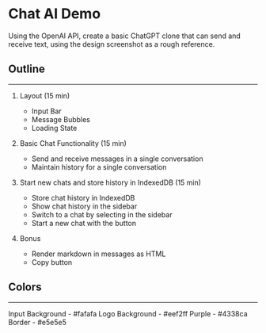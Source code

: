 # Chat AI Demo

Using the OpenAI API, create a basic ChatGPT clone that can send and receive text, using the design screenshot as a rough reference.

## Outline

---

1. Layout (15 min)

   - Input Bar
   - Message Bubbles
   - Loading State

2. Basic Chat Functionality (15 min)

   - Send and receive messages in a single conversation
   - Maintain history for a single conversation

3. Start new chats and store history in IndexedDB (15 min)

   - Store chat history in IndexedDB
   - Show chat history in the sidebar
   - Switch to a chat by selecting in the sidebar
   - Start a new chat with the button

4. Bonus

   - Render markdown in messages as HTML
   - Copy button

## Colors

---

Input Background - #fafafa
Logo Background - #eef2ff
Purple - #4338ca
Border - #e5e5e5
